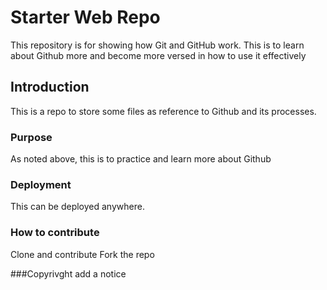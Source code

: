 # Starter Web Repo

This repository is for showing how Git and GitHub work. This is to learn about Github more and become more versed in how to use it effectively

## Introduction

This is a repo to store some files as reference to Github and its processes.
### Purpose
As noted above, this is to practice and learn more about Github

### Deployment
This can be deployed anywhere.

### How to contribute
Clone and contribute
Fork the repo

###Copyrivght
add a notice
